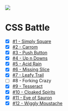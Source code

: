 <img src="https://cdn.svgporn.com/logos/css-3_official.svg" />

# CSS Battle

- [x] [#1 - Simply Square](1-simply-square.html)
- [x] [#2 - Carrom](2-carrom.html)
- [x] [#3 - Push Button](3-push-button.html)
- [x] [#4 - Up n Downs](4-up-n-downs.html)
- [x] [#5 - Acid Rain](5-acid-rain.html)
- [x] [#6 - Missing Slice](6-missing-slice.html)
- [x] [#7 - Leafy Trail](7-leafy-trail.html)
- [ ] #8 - Forking Crazy
- [x] [#9 - Tesseract](9-tesseract.html)
- [x] [#10 - Cloaked Spirits](10-cloaked-spirits.html)
- [x] [#11 - Eye of Sauron](11-eye-of-sauron.html)
- [x] [#12 - Wiggly Moustache](12-wiggly-moustache.html)
